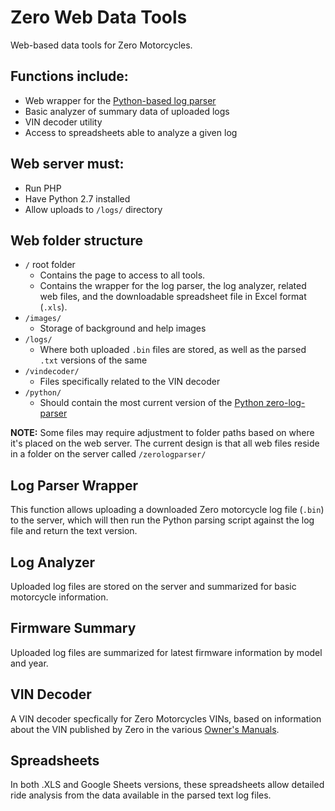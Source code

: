 # Zero Web Data Tools
Web-based data tools for Zero Motorcycles.

## Functions include:
 * Web wrapper for the [Python-based log parser](https://github.com/zero-motorcycle-community/zero-log-parser)
 * Basic analyzer of summary data of uploaded logs
 * VIN decoder utility
 * Access to spreadsheets able to analyze a given log

## Web server must:
 * Run PHP
 * Have Python 2.7 installed
 * Allow uploads to `/logs/` directory

## Web folder structure
 * `/` root folder
   * Contains the page to access to all tools.
   * Contains the wrapper for the log parser, the log analyzer, related web files, and the downloadable spreadsheet file in Excel format (`.xls`).
 * `/images/`
   * Storage of background and help images
 * `/logs/`
   * Where both uploaded `.bin` files are stored, as well as the parsed `.txt` versions of the same
 * `/vindecoder/`
   * Files specifically related to the VIN decoder
 * `/python/`
   * Should contain the most current version of the [Python zero-log-parser](https://github.com/zero-motorcycle-community/zero-log-parser)

**NOTE:** Some files may require adjustment to folder paths based on where it's placed on the web server.
The current design is that all web files reside in a folder on the server called `/zerologparser/`

## Log Parser Wrapper
This function allows uploading a downloaded Zero motorcycle log file (`.bin`) to the server,
which will then run the Python parsing script against the log file and return the text version.

## Log Analyzer
Uploaded log files are stored on the server and summarized for basic motorcycle information.

## Firmware Summary
Uploaded log files are summarized for latest firmware information by model and year.

## VIN Decoder
A VIN decoder specfically for Zero Motorcycles VINs, based on information about the VIN
published by Zero in the various [Owner's Manuals](http://www.zeromotorcycles.com/owner-resources/).

## Spreadsheets
In both .XLS and Google Sheets versions, these spreadsheets allow detailed ride analysis from
the data available in the parsed text log files.
